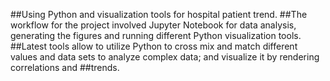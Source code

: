 ##Using Python and visualization tools for hospital patient trend.
##The workflow for the project involved Jupyter Notebook for data analysis, generating the figures and running different Python visualization tools. 
##Latest tools allow to utilize Python to cross mix and match different values and data sets to analyze complex data; and visualize it by rendering correlations and ##trends.
